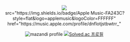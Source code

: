 <div align="center">
<img src="https://capsule-render.vercel.app/api?type=waving&height=260&color=76ABAE&text=Dlwhdqh%20Studio&reversal=false&textBg=false&fontSize=108&fontColor=31363F&fontAlignY=44" />

<br>
<img>
  src="https://img.shields.io/badge/Apple Music-FA243C?style=flat&logo=applemusic&logoColor=FFFFFF"
  <a> href="https://music.apple.com/profile/dnflotjstbwtrr_" </a>
  </img>

![mazandi profile](http://mazandi.herokuapp.com/api?handle=dlwhdqh&theme=dark)
[![Solved.ac
프로필](http://mazassumnida.wtf/api/generate_badge?boj=dlwhdqh)](https://solved.ac/dlwhdqh)
</div>
